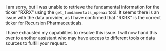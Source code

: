 I am sorry, but I was unable to retrieve the fundamental information for the ticker "RXRX" using the `get_fundamentals_openai` tool. It seems there is an issue with the data provider, as I have confirmed that "RXRX" is the correct ticker for Recursion Pharmaceuticals.

I have exhausted my capabilities to resolve this issue. I will now hand this over to another assistant who may have access to different tools or data sources to fulfill your request.